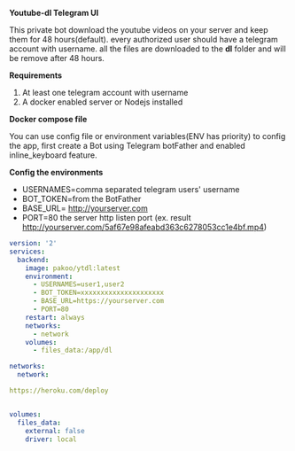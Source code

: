 **Youtube-dl Telegram UI** 

This private bot  download the youtube videos on your server and keep them for 48 hours(default). every authorized user should have a telegram account with username. all the files are downloaded to the **dl** folder and will be remove after 48 hours.

**Requirements**
 1. At least one telegram account with username
 2. A  docker enabled server or Nodejs installed

**Docker compose file**

You can use config file or environment variables(ENV has priority) to config the app, first create a Bot using Telegram botFather and enabled inline_keyboard feature.

**Config the environments** 

- USERNAMES=comma separated telegram users' username
- BOT_TOKEN=from the BotFather 
- BASE_URL= http://yourserver.com
- PORT=80 the server http listen port
(ex. result http://yourserver.com/5af67e98afeabd363c6278053cc1e4bf.mp4)

```yml
version: '2'
services:
  backend:
    image: pakoo/ytdl:latest
    environment:
      - USERNAMES=user1,user2
      - BOT_TOKEN=xxxxxxxxxxxxxxxxxxxxx
      - BASE_URL=https://yourserver.com
      - PORT=80
    restart: always
    networks:
      - network
    volumes:
      - files_data:/app/dl

networks:
  network:

https://heroku.com/deploy


volumes:
  files_data:
    external: false
    driver: local 
```
